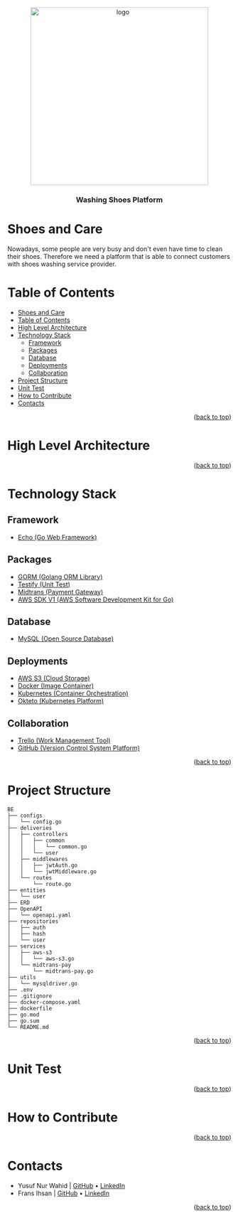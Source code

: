 <div id="top"></div>

<div>
    <!-- Project Logo -->
    <div align="center">
        <a href="https://images.unsplash.com/photo-1580902215262-9b941bc6eab3">
            <img src="https://images.unsplash.com/photo-1580902215262-9b941bc6eab3" alt="logo" width="400">
        </a>
        <h3 align="center">
            Washing Shoes Platform
        </h3>
    </div>
</div>

# Shoes and Care
<!-- Project Description -->
<div>
    <p style="text-align:left">
        Nowadays, some people are very busy and don't even have time to clean their shoes.
        Therefore we need a platform that is able to connect customers with shoes washing service provider.
    </p>
</div>

# Table of Contents
- [Shoes and Care](#shoes-and-care)
- [Table of Contents](#table-of-contents)
- [High Level Architecture](#high-level-architecture)
- [Technology Stack](#technology-stack)
  - [Framework](#framework)
  - [Packages](#packages)
  - [Database](#database)
  - [Deployments](#deployments)
  - [Collaboration](#collaboration)
- [Project Structure](#project-structure)
- [Unit Test](#unit-test)
- [How to Contribute](#how-to-contribute)
- [Contacts](#contacts)

<p style="text-align:right">(<a href="#top">back to top</a>)</p>

# High Level Architecture
<p style="text-align:right">(<a href="#top">back to top</a>)</p>

# Technology Stack
## Framework
- [Echo (Go Web Framework)](https://echo.labstack.com/)

## Packages
- [GORM (Golang ORM Library)](https://gorm.io/)
- [Testify (Unit Test)](https://pkg.go.dev/github.com/stretchr/testify)
- [Midtrans (Payment Gateway)](https://midtrans.com/)
- [AWS SDK V1 (AWS Software Development Kit for Go)](https://docs.aws.amazon.com/sdk-for-go/v1/developer-guide/welcome.html)

## Database
- [MySQL (Open Source Database)](https://www.mysql.com/)

## Deployments
- [AWS S3 (Cloud Storage)](https://aws.amazon.com/s3)
- [Docker (Image Container)](https://www.docker.com/)
- [Kubernetes (Container Orchestration)](https://kubernetes.io/)
- [Okteto (Kubernetes Platform)](https://www.okteto.com/)

## Collaboration
- [Trello (Work Management Tool)](https://trello.com/)
- [GitHub (Version Control System Platform)](https://github.com/)
<p style="text-align:right">(<a href="#top">back to top</a>)</p>

# Project Structure
```
BE
├── configs
│   └── config.go
├── deliveries
│   ├── controllers
│   │   ├── common
│   │   │   └── common.go
│   │   └── user
│   ├── middlewares
│   │   ├── jwtAuth.go
│   │   └── jwtMiddleware.go
│   └── routes
│       └── route.go
├── entities
│   └── user
├── ERD
├── OpenAPI
│   └── openapi.yaml
├── repositories
│   ├── auth
│   ├── hash
│   └── user
├── services
│   ├── aws-s3
│   │   └── aws-s3.go
│   └── midtrans-pay
│       └── midtrans-pay.go
├── utils
│   └── mysqldriver.go
├── .env
├── .gitignore
├── docker-compose.yaml
├── dockerfile
├── go.mod
├── go.sum
└── README.md
```
<p style="text-align:right">(<a href="#top">back to top</a>)</p>

# Unit Test
<p style="text-align:right">(<a href="#top">back to top</a>)</p>

# How to Contribute
<p style="text-align:right">(<a href="#top">back to top</a>)</p>

# Contacts
- Yusuf Nur Wahid | [GitHub](https://github.com/ynwahid) • [LinkedIn](https://www.linked.com/in/ynwahid)
- Frans Ihsan | [GitHub](https://github.com/fransihsan) • [LinkedIn](https://www.linkedin.com/in/fransihsan/)
<p style="text-align:right">(<a href="#top">back to top</a>)</p>
